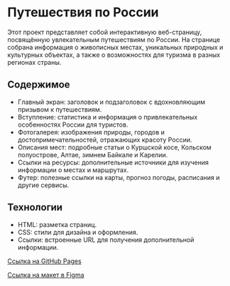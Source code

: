 # Путешествия по России

Этот проект представляет собой интерактивную веб-страницу, посвящённую увлекательным путешествиям по России. На странице собрана информация о живописных местах, уникальных природных и культурных объектах, а также о возможностях для туризма в разных регионах страны.

## Содержимое

- Главный экран: заголовок и подзаголовок с вдохновляющим призывом к путешествиям.
- Вступление: статистика и информация о привлекательных особенностях России для туристов.
- Фотогалерея: изображения природы, городов и достопримечательностей, отражающих красоту России.
- Описания мест: подробные статьи о Куршской косе, Кольском полуострове, Алтае, зимнем Байкале и Карелии.
- Ссылки на ресурсы: дополнительные источники для изучения информации о местах и маршрутах.
- Футер: полезные ссылки на карты, прогноз погоды, расписания и другие сервисы.

## Технологии

- HTML: разметка страниц.
- CSS: стили для дизайна и оформления.
- Ссылки: встроенные URL для получения дополнительной информации.


[Ссылка на GitHub Pages](https://github.com/PushkiNikita/second-sprint)

[Ссылка на макет в Figma](https://www.figma.com/file/5S2WSbEFL6awjVWJ0NWL8Q/Sprint-3_-Russia-_-desktop-mobile?node-id=28503%3A0)
